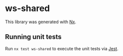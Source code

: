# ws-shared

This library was generated with [Nx](https://nx.dev).

## Running unit tests

Run `nx test ws-shared` to execute the unit tests via [Jest](https://jestjs.io).
